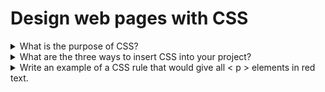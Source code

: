 # Design web pages with CSS

<details>
<summary>What is the purpose of CSS?</summary>

CSS (Cascading Style Sheets) is a language for specifying how documents are presented to user, how they are styled, laid out, etc.
</details>

<details>
<summary>What are the three ways to insert CSS into your project?</summary>

- **External CSS**. Defined within the < link > element, inside the < head > section og an HTML page.
- **Internal CSS**. Defined defined inside the < style > element, inside the head section.
- **Inline CSS**. Defined within the "style" attribute of the relevant element.
</details>

<details>
<summary>Write an example of a CSS rule that would give all < p > elements in red text.</summary>

p {
    color: red;
}